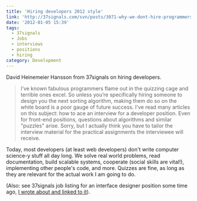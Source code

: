 ```yaml
---
title: 'Hiring developers 2012 style'
link: 'http://37signals.com/svn/posts/3071-why-we-dont-hire-programmers-based-on-puzzles-api-quizzes-math-riddles-or-other-parlor-tricks'
date: '2012-01-05 15:39'
tags:
  - 37signals
  - Jobs
  - interviews
  - positions
  - hiring
category: Development
---
```


David Heinemeier Hansson from 37signals on hiring developers.

> I’ve known fabulous programmers flame out in the quizzing cage and terrible ones excel. So unless you’re specifically hiring someone to design you the next sorting algorithm, making them do so on the white board is a poor gauge of future success.
I've read many articles on this subject: how to ace an interview for a developer position. Even for front-end positions, questions about algorithms and similar "puzzles" arise. Sorry, but I actually think you have to tailor the interview material for the practical assignments the interviewee will receive.  Today, most developers (at least web developers) don't write computer science-y stuff all day long. We solve real world problems, read documentation, build scalable systems, cooperate (social skills are vital!), implementing other people's code, and more. Quizzes are fine, as long as they are relevant for the actual work I am going to do.  (Also: see 37signals job listing for an interface designer position some time ago, [I wrote about and linked to it](http://johanbrook.com/life/37signals-what-matters/ "What Matters")).
